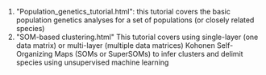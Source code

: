 1) "Population_genetics_tutorial.html": this tutorial covers the basic population genetics analyses for a set of populations (or closely related species)
2) "SOM-based clustering.html" This tutorial covers using single-layer (one data matrix) or multi-layer (multiple data matrices) Kohonen Self-Organizing Maps (SOMs or SuperSOMs) to infer clusters and delimit species using unsupervised machine learning
